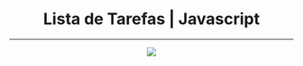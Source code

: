 <h1 align="center"> Lista de Tarefas | Javascript </h1>
<hr>
<p align="center">
    <img src="https://user-images.githubusercontent.com/58652794/98485930-d1c6ba00-21f8-11eb-8bed-f71c2ce7c4f6.gif">
</p>
